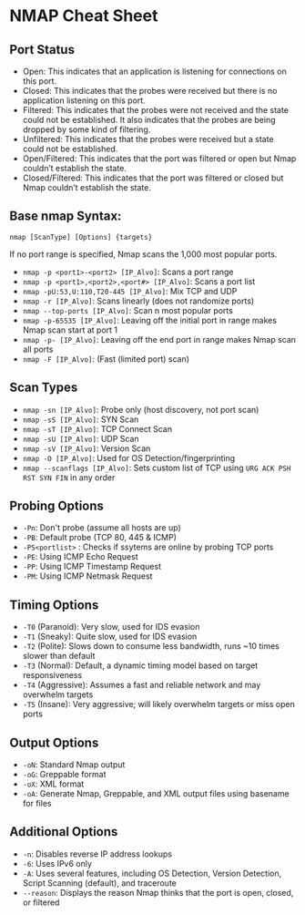# NMAP Cheat Sheet

## Port Status

- Open: This indicates that an application is listening for connections on this port.
- Closed: This indicates that the probes were received but there is no application listening on this port.
- Filtered: This indicates that the probes were not received and the state could not be established. It also indicates that the probes are being dropped by some kind of filtering.
- Unfiltered: This indicates that the probes were received but a state could not be established.
- Open/Filtered: This indicates that the port was filtered or open but Nmap couldn’t establish the state.
- Closed/Filtered: This indicates that the port was filtered or closed but Nmap couldn’t establish the state.

## Base nmap Syntax:

```
nmap [ScanType] [Options] {targets}
```
If no port range is specified, Nmap scans the 1,000 most popular ports.

- `nmap -p <port1>-<port2> [IP_Alvo]`: Scans a port range
- `nmap -p <port1>,<port2>,<port#> [IP_Alvo]`: Scans a port list
- `nmap -pU:53,U:110,T20-445 [IP_Alvo]`: Mix TCP and UDP
- `nmap -r [IP_Alvo]`: Scans linearly (does not randomize ports)
- `nmap --top-ports [IP_Alvo]`: Scan n most popular ports
- `nmap -p-65535 [IP_Alvo]`: Leaving off the initial port in range makes Nmap scan start at port 1
- `nmap -p- [IP_Alvo]`: Leaving off the end port in range makes Nmap scan all ports
- `nmap -F [IP_Alvo]`: (Fast (limited port) scan)

## Scan Types

- `nmap -sn [IP_Alvo]`: Probe only (host discovery, not port scan)
- `nmap -sS [IP_Alvo]`: SYN Scan
- `nmap -sT [IP_Alvo]`: TCP Connect Scan
- `nmap -sU [IP_Alvo]`: UDP Scan
- `nmap -sV [IP_Alvo]`: Version Scan
- `nmap -O [IP_Alvo]`: Used for OS Detection/fingerprinting
- `nmap --scanflags [IP_Alvo]`: Sets custom list of TCP using `URG ACK PSH RST SYN FIN` in any order

## Probing Options

- `-Pn`: Don't probe (assume all hosts are up)
- `-PB`: Default probe (TCP 80, 445 & ICMP)
- `-PS<portlist>` : Checks if ssytems are online by probing TCP ports
- `-PE`: Using ICMP Echo Request
- `-PP`: Using ICMP Timestamp Request
- `-PM`: Using ICMP Netmask Request

## Timing Options
- `-T0` (Paranoid): Very slow, used for IDS evasion
- `-T1` (Sneaky): Quite slow, used for IDS evasion
- `-T2` (Polite): Slows down to consume less bandwidth, runs ~10 times slower than default
- `-T3` (Normal): Default, a dynamic timing model based on target responsiveness
- `-T4` (Aggressive): Assumes a fast and reliable network and may overwhelm targets
- `-T5` (Insane): Very aggressive; will likely overwhelm targets or miss open ports

## Output Options

- `-oN`: Standard Nmap output
- `-oG`: Greppable format
- `-oX`: XML format
- `-oA`: <basename> Generate Nmap, Greppable, and XML output files using basename for files
  
 ## Additional Options
 
- `-n`: Disables reverse IP address lookups
- `-6`: Uses IPv6 only
- `-A`: Uses several features, including OS Detection, Version Detection, Script Scanning (default), and traceroute
- `--reason`: Displays the reason Nmap thinks that the port is open, closed, or filtered

